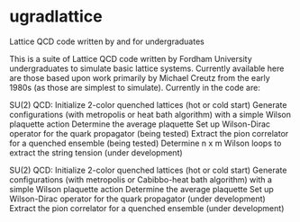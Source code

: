# ugradlattice
Lattice QCD code written by and for undergraduates

This is a suite of Lattice QCD code written by Fordham University undergraduates to 
simulate basic lattice systems. Currently available here are those based upon work primarily 
by Michael Creutz from the early 1980s (as those are simplest to simulate). Currently in the code are:

SU(2) QCD:
Initialize 2-color quenched lattices (hot or cold start)
Generate configurations (with metropolis or heat bath algorithm) with a simple Wilson plaquette action
Determine the average plaquette
Set up Wilson-Dirac operator for the quark propagator (being tested)
Extract the pion correlator for a quenched ensemble (being tested)
Determine n x m Wilson loops to extract the string tension (under development)

SU(2) QCD:
Initialize 2-color quenched lattices (hot or cold start)
Generate configurations (with metropolis or Cabibbo-heat bath algorithm) with a simple Wilson plaquette action
Determine the average plaquette
Set up Wilson-Dirac operator for the quark propagator (under development)
Extract the pion correlator for a quenched ensemble (under development)

